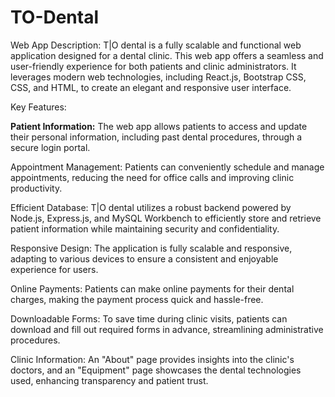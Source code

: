 # TO-Dental

Web App Description:
T|O dental is a fully scalable and functional web application designed for a dental clinic. This web app offers a seamless and user-friendly experience for both patients and clinic administrators. It leverages modern web technologies, including React.js, Bootstrap CSS, CSS, and HTML, to create an elegant and responsive user interface.

Key Features:

**Patient Information:** The web app allows patients to access and update their personal information, including past dental procedures, through a secure login portal.

Appointment Management: Patients can conveniently schedule and manage appointments, reducing the need for office calls and improving clinic productivity.

Efficient Database: T|O dental utilizes a robust backend powered by Node.js, Express.js, and MySQL Workbench to efficiently store and retrieve patient information while maintaining security and confidentiality.

Responsive Design: The application is fully scalable and responsive, adapting to various devices to ensure a consistent and enjoyable experience for users.

Online Payments: Patients can make online payments for their dental charges, making the payment process quick and hassle-free.

Downloadable Forms: To save time during clinic visits, patients can download and fill out required forms in advance, streamlining administrative procedures.

Clinic Information: An "About" page provides insights into the clinic's doctors, and an "Equipment" page showcases the dental technologies used, enhancing transparency and patient trust.
